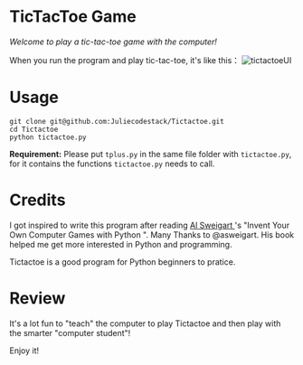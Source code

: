 # TicTacToe Game
  *Welcome to play a tic-tac-toe game with the computer!*

  When you run the program and play tic-tac-toe, it's like this：
  ![tictactoeUI](https://github.com/Juliecodestack/Tictactoe/blob/master/tictactoeUI.png)

# Usage
  ```
  git clone git@github.com:Juliecodestack/Tictactoe.git   
  cd Tictactoe  
  python tictactoe.py
  ```

  **Requirement:**
  Please put `tplus.py` in the same file folder with `tictactoe.py`, for it contains the functions `tictactoe.py` needs to call.

# Credits
  I got inspired to write this program after reading [Al Sweigart ](https://github.com/asweigart)'s "Invent Your Own Computer Games with Python ".
  Many Thanks to @asweigart. His book helped me get more interested in Python and programming.

  Tictactoe is a good program for Python beginners to pratice.

# Review
  It's a lot fun to "teach" the computer to play Tictactoe and then play with the smarter "computer student"!

  Enjoy it!
